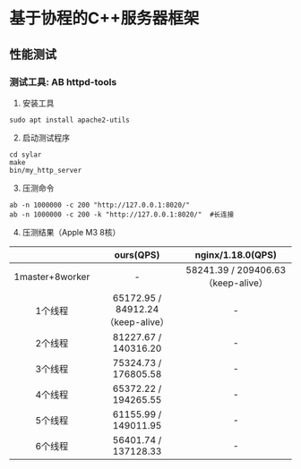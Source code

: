 # 基于协程的C++服务器框架

## 性能测试

### 测试工具: AB httpd-tools

1. 安装工具

```shell
sudo apt install apache2-utils
```

2. 启动测试程序

```shell
cd sylar
make
bin/my_http_server
```

3. 压测命令

```shell
ab -n 1000000 -c 200 "http://127.0.0.1:8020/"
ab -n 1000000 -c 200 -k "http://127.0.0.1:8020/"  #长连接
```

4. 压测结果（Apple M3 8核）

|                 |              ours(QPS)              |         nginx/1.18.0(QPS)          |
| :-------------: | :---------------------------------: | :--------------------------------: |
| 1master+8worker |                  -                  | 58241.39 / 209406.63（keep-alive） |
|     1个线程     | 65172.95  /  84912.24（keep-alive） |                 -                  |
|     2个线程     |        81227.67 / 140316.20         |                 -                  |
|     3个线程     |        75324.73 / 176805.58         |                 -                  |
|     4个线程     |        65372.22 / 194265.55         |                 -                  |
|     5个线程     |        61155.99 / 149011.95         |                 -                  |
|     6个线程     |        56401.74 / 137128.33         |                 -                  |



